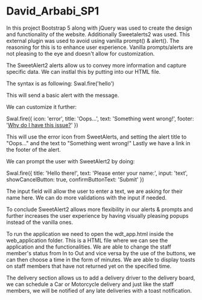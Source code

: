 # David_Arbabi_SP1

In this project Bootstrap 5 along with jQuery was used to create the design and functionality of the website.
Additionally Sweetalerts2 was used. This external plugin was used to avoid using vanilla prompt() & alert(). The reasoning for this is to enhance user experience.
Vanilla prompts/alerts are not pleasing to the eye and doesn't allow for customization.

The SweetAlert2 alerts allow us to convey more information and capture specific data. 
We can instlal this by putting <script src="//cdn.jsdelivr.net/npm/sweetalert2@11"></script> into our HTML file.

The syntax is as following:
Swal.fire('hello')

This will send a basic alert with the message.

We can customize it further:

Swal.fire({
  icon: 'error',
  title: 'Oops...',
  text: 'Something went wrong!',
  footer: '<a href="">Why do I have this issue?</a>'
})

This will use the error icon from SweetAlerts, and setting the alert title to "Oops..." and the text to "Something went wrong!" Lastly we have a link in the footer of the alert. 

We can prompt the user with SweetAlert2 by doing:

Swal.fire({
            title: 'Hello there!',
            text: 'Please enter your name:',
            input: 'text',
            showCancelButton: true,
            confirmButtonText: 'Submit'
})

The input field will allow the user to enter a text, we are asking for their name here. We can do more validations with the input if needed. 

To conclude SweetAlert2 allows more flexibility in our alerts & prompts and further increases the user experience by having visually pleasing popups instead of the vanilla ones.


To run the application we need to open the wdt_app.html inside the web_application folder. This is a HTML file where we can see the application and the functionalities. We are able to change the staff member's status from In to Out and vice versa by the use of the buttons, we can then choose a time in the form of minutes. We are able to display toasts on staff members that have not returned yet on the specified time.

The delivery section allows us to add a delivery driver to the delivery board, we can schedule a Car or Motorcycle delivery and just like the staff members, we will be notified of any late deliveries with a toast notification. 
